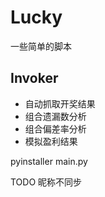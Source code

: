 # Lucky
一些简单的脚本

## Invoker
* 自动抓取开奖结果
* 组合遗漏数分析
* 组合偏差率分析
* 模拟盈利结果

pyinstaller main.py


TODO
昵称不同步